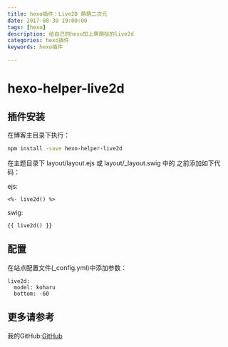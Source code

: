```yaml
---
title: hexo插件：Live2D 萌萌二次元
date: 2017-08-30 19:00:00
tags: [hexo]
description: 给自己的hexo加上萌萌哒的live2d
categories: hexo插件
keywords: hexo插件

---
```

# hexo-helper-live2d
## 插件安装
在博客主目录下执行：

```bash
npm install -save hexo-helper-live2d
```

在主题目录下 layout/layout.ejs 或 layout/_layout.swig 中的 </body> 之前添加如下代码：

ejs:
```
<%- live2d() %>
```

swig:
```
{{ live2d() }}
```
## 配置
在站点配置文件(_config.yml)中添加参数：
```
live2d:
  model: koharu
  bottom: -60
```

## 更多请参考

我的GitHub:[GitHub](https://github.com/WigginsLiu2016/hexo-helper-live2d)